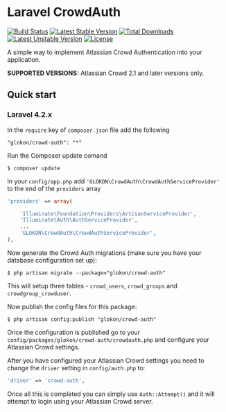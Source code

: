 Laravel CrowdAuth
========

[![Build Status](https://travis-ci.org/GLOKON/laravel-crowd-auth.svg)](https://travis-ci.org/GLOKON/laravel-crowd-auth)
[![Latest Stable Version](https://poser.pugx.org/glokon/laravel-crowd-auth/v/stable)](https://packagist.org/packages/glokon/laravel-crowd-auth)
[![Total Downloads](https://poser.pugx.org/glokon/laravel-crowd-auth/downloads)](https://packagist.org/packages/glokon/laravel-crowd-auth)
[![Latest Unstable Version](https://poser.pugx.org/glokon/laravel-crowd-auth/v/unstable)](https://packagist.org/packages/glokon/laravel-crowd-auth)
[![License](https://poser.pugx.org/glokon/laravel-crowd-auth/license)](https://packagist.org/packages/glokon/laravel-crowd-auth)

A simple way to implement Atlassian Crowd Authentication into your application.

**SUPPORTED VERSIONS:** Atlassian Crowd 2.1 and later versions only.

## Quick start

### Laravel 4.2.x

In the `require` key of `composer.json` file add the following

    "glokon/crowd-auth": "*"

Run the Composer update comand

    $ composer update

In your `config/app.php` add `'GLOKON\CrowdAuth\CrowdAuthServiceProvider'` to the end of the `providers` array

```php
'providers' => array(

    'Illuminate\Foundation\Providers\ArtisanServiceProvider',
    'Illuminate\Auth\AuthServiceProvider',
    ...
    'GLOKON\CrowdAuth\CrowdAuthServiceProvider',
),
```

Now generate the Crowd Auth migrations (make sure you have your database configuration set up):

    $ php artisan migrate --package="glokon/crowd-auth"

This will setup three tables - `crowd_users`, `crowd_groups` and `crowdgroup_crowduser`.

Now publish the config files for this package:

    $ php artisan config:publish "glokon/crowd-auth"

Once the configuration is published go to your `config/packages/glokon/crowd-auth/crowdauth.php` and configure your Atlassian Crowd settings.

After you have configured your Atlassian Crowd settings you need to change the `driver` setting in `config/auth.php` to:

```php
'driver' => 'crowd-auth',
```

Once all this is completed you can simply use `Auth::Attempt()` and it will attempt to login using your Atlassian Crowd server.